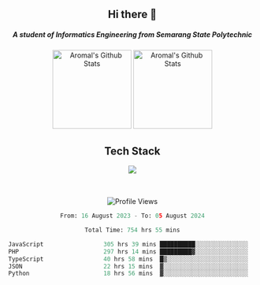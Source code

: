 <div align="center">
  <h2>Hi there 👋</h2>

  <h5>A student of Informatics Engineering from Semarang State Polytechnic</h5>

  <img
    height="160"
    alt="Aromal's Github Stats"
    src="https://github-readme-stats.vercel.app/api?username=dafariski77&show_icons=true&theme=tokyonight&count_private=true"
  />
  <img
    alt="Aromal's Github Stats"
    height="160"
    src="https://github-readme-stats.vercel.app/api/top-langs/?username=dafariski77&layout=compact&theme=tokyonight"
  />

  <h2>Tech Stack</h2>
  <a href="https://skillicons.dev">
    <img src="https://skillicons.dev/icons?i=ts,express,nextjs,laravel,fastapi,postgres,mysql,mongodb,redis,planetscale,prisma,docker,git,jest,kafka,gcp,tailwind,mui&perline=14" />
  </a>

  <br /><br />
  <img src="https://komarev.com/ghpvc/?username=dafariski77&abbreviated=true" alt="Profile Views">
    
  <!--START_SECTION:waka-->

```python
From: 16 August 2023 - To: 05 August 2024

Total Time: 754 hrs 55 mins

JavaScript                 305 hrs 39 mins ██████████░░░░░░░░░░░░░░░   39.82 %
PHP                        297 hrs 14 mins █████████▓░░░░░░░░░░░░░░░   38.72 %
TypeScript                 40 hrs 58 mins  █▒░░░░░░░░░░░░░░░░░░░░░░░   05.34 %
JSON                       22 hrs 15 mins  ▓░░░░░░░░░░░░░░░░░░░░░░░░   02.90 %
Python                     18 hrs 56 mins  ▓░░░░░░░░░░░░░░░░░░░░░░░░   02.47 %
```

<!--END_SECTION:waka-->
</div>
